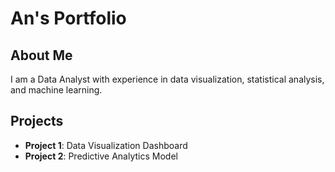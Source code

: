 # An's Portfolio

## About Me
I am a Data Analyst with experience in data visualization, statistical analysis, and machine learning.

## Projects
- **Project 1**: Data Visualization Dashboard
- **Project 2**: Predictive Analytics Model

